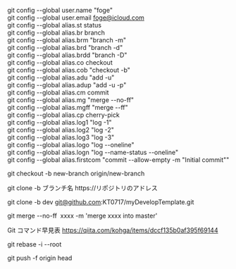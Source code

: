 git config --global user.name "foge"<br>
git config --global user.email foge@icloud.com<br>
git config --global alias.st status<br>
git config --global alias.br branch<br>
git config --global alias.brm "branch -m"<br>
git config --global alias.brd "branch -d"<br>
git config --global alias.brdd "branch -D"<br>
git config --global alias.co checkout<br>
git config --global alias.cob "checkout -b"<br>
git config --global alias.adu "add -u"<br>
git config --global alias.adup "add -u -p"<br>
git config --global alias.cm commit<br>
git config --global alias.mg "merge --no-ff"<br>
git config --global alias.mgff "merge --ff"<br>
git config --global alias.cp cherry-pick<br>
git config --global alias.log1 "log -1"<br>
git config --global alias.log2 "log -2"<br>
git config --global alias.log3 "log -3"<br>
git config --global alias.logo "log --oneline"<br>
git config --global alias.logn "log --name-status --oneline"<br>
git config --global alias.firstcom "commit --allow-empty -m \"Initial commit\""

git checkout -b new-branch origin/new-branch

git clone -b ブランチ名 https://リポジトリのアドレス

git clone -b dev git@github.com:KT0717/myDevelopTemplate.git

git merge --no-ff  xxxx -m 'merge xxxx into master'

Git コマンド早見表
https://qiita.com/kohga/items/dccf135b0af395f69144

git rebase -i --root

git push -f origin head
